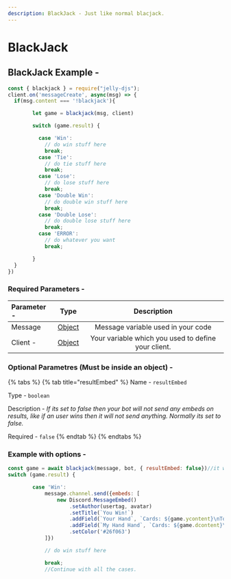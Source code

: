 ```yaml
---
description: BlackJack - Just like normal blacjack.
---
```


# BlackJack

## BlackJack Example -

```javascript
const { blackjack } = require("jelly-djs");
client.on('messageCreate', async(msg) => {
  if(msg.content === '!blackjack'){

        let game = blackjack(msg, client)

        switch (game.result) {

          case 'Win':
            // do win stuff here
            break;
          case 'Tie':
            // do tie stuff here
            break;
          case 'Lose':
            // do lose stuff here
            break;
          case 'Double Win':
            // do double win stuff here
            break;
          case 'Double Lose':
            // do double lose stuff here
            break;
          case 'ERROR':
            // do whatever you want
            break;

        }
  } 
})
```

### Required Parameters -

| Parameter - | Type | Description |
| :--- | :---: | :---: |
| Message | [Object](https://www.w3schools.com/js/js_objects.asp) | Message variable used in your code |
| Client - | [Object](https://www.w3schools.com/js/js_objects.asp) | Your variable which you used to define your client. |

### Optional Parametres \(Must be inside an object\) -

{% tabs %}
{% tab title="resultEmbed" %}
Name - `resultEmbed`

Type - `boolean`

Description - _If its set to false then your bot will not send any embeds on results, like if an user wins then it will not send anything. Normally its set to false._

Required - `false`
{% endtab %}
{% endtabs %}

### Example with options -

```javascript
const game = await blackjack(message, bot, { resultEmbed: false})//it wont send embeds on results.
switch (game.result) {

        case 'Win':
            message.channel.send({embeds: [
                new Discord.MessageEmbed()
                    .setAuthor(usertag, avatar)
                    .setTitle(`You Win!`)
                    .addField(`Your Hand`, `Cards: ${game.ycontent}\nTotal: \`${game.yvalue}\``)
                    .addField(`My Hand Hand`, `Cards: ${game.dcontent}\nTotal: \`${game.dvalue}\``)
                    .setColor('#26f063')
            ]})

            // do win stuff here

            break;
            //Continue with all the cases.
```

